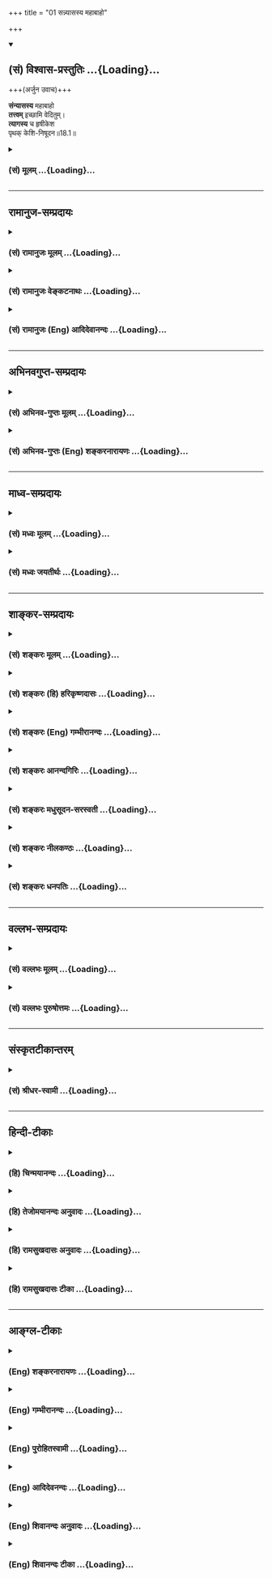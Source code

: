 +++
title = "01 सन्न्यासस्य महाबाहो"

+++
<div class="js_include" newlevelforh1="2" title="(सं) विश्वास-प्रस्तुतिः" unfilled url="/mahAbhAratam/shlokashaH/06-bhIShma-parva/03-bhagavad-gItA-parva/saMskRtam/vishvAsa-prastutiH/18_moxa-saMnyAsa-yogaH/01_sannyAsasya_mahAb.md">
<details open><summary><h2>(सं) विश्वास-प्रस्तुतिः ...{Loading}...</h2></summary>

+++(अर्जुन उवाच)+++

**संन्यासस्य** महाबाहो  
**तत्त्वम्** इच्छामि वेदितुम्।  
**त्यागस्य** च हृषीकेश  
पृथक् केशि-निषूदन॥18.1॥
</details>
</div>
<div class="js_include collapsed" newlevelforh1="3" title="(सं) मूलम्" unfilled url="/mahAbhAratam/shlokashaH/06-bhIShma-parva/03-bhagavad-gItA-parva/saMskRtam/mUlam/18_moxa-saMnyAsa-yogaH/01_sannyAsasya_mahAb.md">
<details><summary><h3>(सं) मूलम् ...{Loading}...</h3></summary>

अर्जुन उवाच  
संन्यासस्य महाबाहो तत्त्वमिच्छामि वेदितुम्।  
त्यागस्य च हृषीकेश पृथक्केशिनिषूदन।।18.1।।
</details>
</div>


_________________
## रामानुज-सम्प्रदायः
<div class="js_include collapsed" newlevelforh1="3" title="(सं) रामानुजः मूलम्" unfilled url="/mahAbhAratam/shlokashaH/06-bhIShma-parva/03-bhagavad-gItA-parva/saMskRtam/rAmAnujaH/mUlam/18_moxa-saMnyAsa-yogaH/01_sannyAsasya_mahAb.md">
<details><summary><h3>(सं) रामानुजः मूलम् ...{Loading}...</h3></summary>


अतीतेनाध्याय-द्वयेन  
+अभ्युदय-निश्-श्रेयस-साधन-भूतं वैदिकम् एव यज्ञ-तपोदानादिकं कर्म; नान्यत्,  
वैदिकस्य कर्मणः सामान्य-लक्षणं प्रणवान्वयः ।  
तत्र मोक्षाभ्युदय-साधनयोर् भेदस्  
"तत्-सच्"-छब्द-निर्देश्यत्वेन;  
मोक्ष-साधनं च कर्म-फलाभिसन्धि-रहितं यज्ञादिकम्,  
तद्-आरम्भः सत्त्वोद्रेकाद् भवति;  
सत्त्वोद्रेकश् च सात्त्विकाहार-सेवनयेत्य् उक्तम्,  
अनन्तरं मोक्ष-साधनतया निर्दिष्टयोस् त्याग-संन्यासयोर् ऐक्यम्,  
त्यागस्य स्वरूपं भगवति सर्वेश्वरे सर्वकर्मणां कर्तृत्वानुसन्धानं,  
सत्त्व-रजस्-तमसां कार्य-वर्णनेन सत्त्व-गुणस्योपादेयत्वं,  
स्ववर्णोचितानां कर्मणां परम-पुरुषाराधन-भूतानां परम-पुरुष-प्राप्ति-निर्वर्तन-प्रकारः,  
कृत्स्नस्य च गीताशास्त्रस्य सारार्थो भक्ति-योग इत्य् एते प्रतिपाद्यन्ते ।

तत्र तावत् त्यागसन्न्यासयोर् पृथक्त्वैकत्वनिर्णयाय स्वरूपनिर्णयाय चार्जुनः पृच्छति

।।18.1।। अर्जुन उवाच -- त्यागसंन्यासौ हि मोक्षसाधनतया विहितौ --,न कर्मणा
न प्रजया धनेन त्यागेनैके अमृतत्वमानशुः (महाना॰
8।14)वेदान्तविज्ञानसुनिश्चितार्थाः संन्यासयोगाद्यतयः शुद्धसत्त्वाः। ते
ब्रह्मलोकेषु परान्तकाले परामृताः परिमुच्यन्ति सर्वे।। (मु॰ उ॰ 3।2।6)
इत्यादिषु। अस्य **संन्यासस्य त्यागस्य च तत्त्वं** याथात्म्यं **पृथग्
वेदितुम् इच्छामि।** अयम् अभिप्रायः -- किम् एतौ संन्यासत्यागशब्दौ
पृथगर्थौ; उत एकार्थौ एव यदा पृथगर्थौ; तदा अनयोः पृथक्त्वेन स्वरूपं
वेदितुम् इच्छामि। एकत्वे अपि तस्य स्वरूपं वक्तव्यम् इति। अथ अनयोः एकम् एव
स्वरूपम्; तत् च ईदृशम् इति निर्णेतुं वादिविप्रतिपत्तिं दर्शयन्
श्रीभगवानुवाच --

</details>
</div>
<div class="js_include collapsed" newlevelforh1="3" title="(सं) रामानुजः वेङ्कटनाथः" unfilled url="/mahAbhAratam/shlokashaH/06-bhIShma-parva/03-bhagavad-gItA-parva/saMskRtam/rAmAnujaH/venkaTanAthaH/18_moxa-saMnyAsa-yogaH/01_sannyAsasya_mahAb.md">
<details><summary><h3>(सं) रामानुजः वेङ्कटनाथः ...{Loading}...</h3></summary>

  
  
।।18.1।। कर्तव्यविशोधनप्रधाने अन्तिमेऽध्यायत्रिकेऽस्याध्यायस्य
पश्चाद्भावित्वज्ञापनाय षोडशसप्तदशयोर्देवासुरविभागोक्त्यादिमुखेन
हेयोपादेयविभजनपरतया प्रघट्टकैक्यमभिप्रेत्याऽऽह -- अतीतेनेति। वैदिकस्य
कर्मणः सामान्यलक्षणं प्रणवान्वयः; तत्र
मोक्षाभ्युदयसाधनयोर्भेदस्तत्सच्छब्दनिर्देशत्वेनेति विभजमानस्वायमभिप्रायः
-- विशेषणादिसामर्थ्यलब्धोऽयं विभागः। ब्रह्मणः पारोक्ष्यात्तत् इति
निर्देशः। तज्ज्ञाने तु सन्मात्रविवक्षया सच्छब्दः। क्रमादेते
सात्त्विकराजसतामसा इति विभागस्तु कस्यचिदुत्प्रेक्षाकल्पितः -- इति।
एवमुक्तेष्वप्यर्थेषु मोक्षसाधनभूतांशस्वरूपशोधनमुत्तराध्यायेन क्रियत इति
सङ्गत्यभिप्रायेणाऽऽह -- अनन्तरमिति। ईश्वरे कर्तृताबुद्धिः
सत्त्वोपादेयताऽन्तिमे। स्वकर्मपरिणामश्च शास्त्रसारार्थ उच्यते
\[गी.सं.22\] इति सङ्ग्रहश्लोके त्यागसन्न्यासैक्यतत्स्वरूपानुक्तिरीश्वरे
कर्तृताबुद्धेः शेषतया तदुपन्यासादिति मन्तव्यम्। सत्त्वोपादेयत्वमत्र
तात्पर्यवृत्त्याऽभिधीयत इत्यभिप्रायेणाऽऽहसत्त्वरजस्तमसां
कार्यवर्णनेनेति। स्वधर्मज्ञानवैराग्यसाध्यभक्त्येकगोचरः \[गी.सं.1\] इति
सङ्ग्रहारम्भोक्तप्रधानकर्तव्यपरोऽत्रशास्त्रसारार्थशब्दः
इत्यभिप्रायेणाऽऽहसारार्थो भक्तियोग इति। स्वर्गादिसाधनानां यज्ञदानादीनां
स्वरूपाविशेषेऽपि यद्योगान्मोक्षसाधनत्वं; तदिदानीं सविशेषं शोधयितुमर्जुनः
पृच्छतीत्यभिप्रायेण प्रकृते प्रश्नं सङ्गमयति -- तत्र तावदिति।
सत्त्वविवृद्धितदुपायादिकथनं त्यागादिविशिष्टमोक्षसाधनकर्मार्थतया।
सन्न्यासशब्दस्याश्रमविशेषादिरूढेस्त्यागमात्रेऽपि शक्तः
पृथक्त्वैकत्वशङ्का। वादिविप्रतिपत्त्यादिभिः स्वरूपविशेषानिश्चयः।
त्यागसन्न्यासयोर्विशेषतस्तत्त्वबुभुत्साहेतुमाह -- त्यागसन्न्यासौ हीति।
कर्मस्वरूपे स्वर्गापवर्गादिसाधारणे त्यागादिसंज्ञकविशेषणयोगादेव
ह्यपवर्गसाधनत्वम्। अतः प्राप्ताप्राप्तविवेकेन विशेषणे
तत्साधनत्वव्यपदेशः। संशयविपर्ययोपमर्दी विशेष इह तत्त्वशब्देन विवक्षित
इत्याह -- याथात्म्यमिति। पृथक्त्वं वेदितुमिच्छामीत्युक्ते
निश्चितपृथक्त्वस्य तत्तत्स्वरूपजिज्ञासा प्रतीयते न च तद्युक्तं; पूर्वत्र
पृथक्त्वनिश्चयहेत्वभावादुत्तरत्र चैकत्वस्यैव वक्ष्यमाणत्वात्। अतोऽयं
प्रश्नोऽनुपपन्नः प्रतिवचनासङ्गतिश्चेत्यत्राऽऽह -- अयमभिप्राय इति। तत्त्वं
वेदितुमिच्छामि इत्येतदेव विवक्षितम् पृथक्त्वनिर्देशस्तु
संशयकोट्यन्यतरोपक्षेपमात्रपरः। पृथक्त्वमस्ति चेत्तद्वेदितुमिच्छामि इति वा
वाक्यावृत्तिरित्यभिप्रायेणाऽऽह -- किमिति।  
  

</details>
</div>
<div class="js_include collapsed" newlevelforh1="3" title="(सं) रामानुजः (Eng) आदिदेवानन्दः" unfilled url="/mahAbhAratam/shlokashaH/06-bhIShma-parva/03-bhagavad-gItA-parva/saMskRtam/rAmAnujaH/english/AdidevAnandaH/18_moxa-saMnyAsa-yogaH/01_sannyAsasya_mahAb.md">
<details><summary><h3>(सं) रामानुजः (Eng) आदिदेवानन्दः ...{Loading}...</h3></summary>

18.1 Arjuna said Both Sannyasa and Tyaga as a means for release are enjoined in such Srutis: 'Not by rituals, nor by progeny, nor by
rituals, nor by progeny, nor by wealth but by Tyaga alone do some attain
immortality ৷৷.' (Ma. Na., 5.14). Ascertaining the truth about the
Supreme Reality from a knowledge of Vedanta, and becoming purified in
mind by the means of Sannyasa Yoga, these Yatis (ascetics), at the
dissolution of their bodies, attain the Lord who is higher than the
freed selves and become liberated from bondage' (Man. U., 3.2.6). I want
to know separately the truth, viz., whether Tyaga and Sannyasa are
synonymous or not. The import is this. Do these two terms Sannyasa and
Tyaga have different meanings or do they signify the same thing; If they
signify different things, I want to know their different natures. If
they are synonymous, their identical nature should be elucidated. Then,
in order to prove that the nature of both is identical and that it is
such and such, the Lord explains, showing the disagreements among some
disputants:

</details>
</div>


_________________
## अभिनवगुप्त-सम्प्रदायः
<div class="js_include collapsed" newlevelforh1="3" title="(सं) अभिनव-गुप्तः मूलम्" unfilled url="/mahAbhAratam/shlokashaH/06-bhIShma-parva/03-bhagavad-gItA-parva/saMskRtam/abhinava-guptaH/mUlam/18_moxa-saMnyAsa-yogaH/01_sannyAsasya_mahAb.md">
<details><summary><h3>(सं) अभिनव-गुप्तः मूलम् ...{Loading}...</h3></summary>

  
  
।।18.1।। संन्यासस्येति। पूर्वमुक्तं स त्यागी स च बुद्धिमान् +++(II; 50 )+++
इति। तथा स संन्यासी च योगी च न निरग्निः +++(VI; I )+++ इत्यादि।
अतस्त्यागिसंन्यासासिनोर्द्वयोः श्रवणात् विशेषजिज्ञासोरयं प्रश्नः।

</details>
</div>
<div class="js_include collapsed" newlevelforh1="3" title="(सं) अभिनव-गुप्तः (Eng) शङ्करनारायणः" unfilled url="/mahAbhAratam/shlokashaH/06-bhIShma-parva/03-bhagavad-gItA-parva/saMskRtam/abhinava-guptaH/english/shankaranArAyaNaH/18_moxa-saMnyAsa-yogaH/01_sannyAsasya_mahAb.md">
<details><summary><h3>(सं) अभिनव-गुप्तः (Eng) शङ्करनारायणः ...{Loading}...</h3></summary>

18.1 Samnyasaya etc. It has been delcared earlier that 'He \[alone\] is
a man of relinishment and is also a man of wisdom' (II, 50); and 'He
\[alone\] is a man of renunciation and a man of Yoga; but not he who
remains without his fires (VI, 1)', and so on. Thus, becuase a man of
relinishment and a man of renunciation are both found mentioned, now
arises this estion from a person (Arjuna) who is desirous of
understanding their difference. Now \[by giving\] the answer -

</details>
</div>


_________________
## माध्व-सम्प्रदायः
<div class="js_include collapsed" newlevelforh1="3" title="(सं) मध्वः मूलम्" unfilled url="/mahAbhAratam/shlokashaH/06-bhIShma-parva/03-bhagavad-gItA-parva/saMskRtam/madhvaH/mUlam/18_moxa-saMnyAsa-yogaH/01_sannyAsasya_mahAb.md">
<details><summary><h3>(सं) मध्वः मूलम् ...{Loading}...</h3></summary>

।।18.1।। अनन्तगुणपूर्णाय नमः। पूर्वोक्तं साधनं सर्वं
सङ्क्षिप्योपसंहरत्यनेनाध्यायेन।

</details>
</div>
<div class="js_include collapsed" newlevelforh1="3" title="(सं) मध्वः जयतीर्थः" unfilled url="/mahAbhAratam/shlokashaH/06-bhIShma-parva/03-bhagavad-gItA-parva/saMskRtam/madhvaH/jayatIrthaH/18_moxa-saMnyAsa-yogaH/01_sannyAsasya_mahAb.md">
<details><summary><h3>(सं) मध्वः जयतीर्थः ...{Loading}...</h3></summary>

।।18.1।। अध्यायप्रतिपाद्यमाह -- **पूर्वोक्तमि**ति। साधनं ज्ञानसाधनम्।
उक्तस्योक्तिर्व्यर्थेत्याशङ्कानिरासाय सङ्क्षिप्योपसंहरतीत्युक्तम्।
अनुक्तं त्रैगुण्यं च वक्तीत्यपि ग्राह्यम्।

</details>
</div>


_________________
## शाङ्कर-सम्प्रदायः
<div class="js_include collapsed" newlevelforh1="3" title="(सं) शङ्करः मूलम्" unfilled url="/mahAbhAratam/shlokashaH/06-bhIShma-parva/03-bhagavad-gItA-parva/saMskRtam/shankaraH/mUlam/18_moxa-saMnyAsa-yogaH/01_sannyAsasya_mahAb.md">
<details><summary><h3>(सं) शङ्करः मूलम् ...{Loading}...</h3></summary>

सर्वस्यैव गीताशास्त्रस्य अर्थः अस्मिन् अध्याये उपसंहृत्य सर्वश्च वेदार्थो वक्तव्यः इत्येवमर्थः अयम् अध्यायः आरभ्यते । सर्वेषु हि अतीतेषु अध्यायेषु उक्तः अर्थः अस्मिन् अध्याये अवगम्यते । अर्जुनस्तु संन्यासत्यागशब्दार्थयोरेव विशेषबुभुत्सुः उवाच —

।।18.1।। --,**संन्यासस्य** संन्यासशब्दार्थस्य इत्येतत्; हे **महाबाहो;
तत्त्वं** तस्य भावः तत्त्वम्; याथात्म्यमित्येतत्; **इच्छामि वेदितुं**
ज्ञातुम्; **त्यागस्य च** त्यागशब्दार्थस्येत्येतत्; **हृषीकेश; पृथक्**
इतरेतरविभागतः **केशिनिषूदन** केशिनामा हयच्छद्मा कश्चित् असुरः तं
निषूदितवान् भगवान् वासुदेवः; तेन तन्नाम्ना संबोध्यते
अर्जुनेन।। संन्यासत्यागशब्दौ तत्र तत्र निर्दिष्टौ; न निर्लुठितार्थौ
पूर्वेषु अध्यायेषु। अतः अर्जुनाय पृष्टवते तन्निर्णयाय भगवान् उवाच
--,**श्रीभगवानुवाच --,**

</details>
</div>
<div class="js_include collapsed" newlevelforh1="3" title="(सं) शङ्करः (हि) हरिकृष्णदासः" unfilled url="/mahAbhAratam/shlokashaH/06-bhIShma-parva/03-bhagavad-gItA-parva/saMskRtam/shankaraH/hindI/harikRShNadAsaH/18_moxa-saMnyAsa-yogaH/01_sannyAsasya_mahAb.md">
<details><summary><h3>(सं) शङ्करः (हि) हरिकृष्णदासः ...{Loading}...</h3></summary>

।।18.1।। इस अध्यायमें पहलेके सभी अध्यायोंमें कहा हुआ अभिप्राय मिलता है।
तथापि अर्जुन केवल संन्यास और त्याग -- इन दो शब्दोंके अर्थोंका भेद
जाननेकी इच्छासे ही प्रश्न करता है --,अर्जुन बोला -- हे महाबाहो हे
हृषीकेश हे केशिनिषूदन मैं संन्यासका अर्थात् संन्यासशब्दके अर्थका और
त्यागका अर्थात् त्यागशब्दके अर्थका तत्त्व -- यथार्थ स्वरूप अलगअलग
विभागपूर्वक जानना चाहता हूँ। भगवान् वासुदेवने छलसे घोड़ेका रूप धारण
करनेवाले केशि नामक असुरको मारा था; इसलिये वे उस,( केशिनिषूदन ) नामसे
अर्जुनद्वारा सम्बोधित किये गये हैं।  
  
,

</details>
</div>
<div class="js_include collapsed" newlevelforh1="3" title="(सं) शङ्करः (Eng) गम्भीरानन्दः" unfilled url="/mahAbhAratam/shlokashaH/06-bhIShma-parva/03-bhagavad-gItA-parva/saMskRtam/shankaraH/english/gambhIrAnandaH/18_moxa-saMnyAsa-yogaH/01_sannyAsasya_mahAb.md">
<details><summary><h3>(सं) शङ्करः (Eng) गम्भीरानन्दः ...{Loading}...</h3></summary>

18.1 O mighty-armed Hrsikesa, kesi-nisudana, O slayer of (the demon)
Kesi; icchami, I want; veditum, to know; prthak, severally, through
their mutual distinctions; tattvam, the truth, the intrinsic nature,
i.e. the real meaning; sannyasasya, of sannyasa, i.e. the meaning of the
word sannyasa, ca, as also; tyagasya, of tyaga, i.e. the meaning of the
word tyaga. Kesi was a demon who had assumed the form of a horse, and
Lord Vasudeva had killed him. Hence He is addressed by that name
(Kesi-nisudana) by Arjuna. The word sannyasa and tyaga, used in various
places in the preceding chapters, are not explicit in their
implications. Therefore, in order to determine them for Arjuna who had
put the estion,-

</details>
</div>
<div class="js_include collapsed" newlevelforh1="3" title="(सं) शङ्करः आनन्दगिरिः" unfilled url="/mahAbhAratam/shlokashaH/06-bhIShma-parva/03-bhagavad-gItA-parva/saMskRtam/shankaraH/AnandagiriH/18_moxa-saMnyAsa-yogaH/01_sannyAsasya_mahAb.md">
<details><summary><h3>(सं) शङ्करः आनन्दगिरिः ...{Loading}...</h3></summary>

।।18.1।। पूर्वैरध्यायैर्विस्तरेण यतस्ततो विक्षिप्ततयोक्तमर्थं
सुखप्रतिपत्त्यर्थं संक्षेपेणोपसंहृत्याभिधातुमध्यायान्तरमवतारयति --
**सर्वस्यैवेति।** उपसंहृत्य वक्तव्य इति संबन्धः। किं चोपनिषत्सु इतस्ततो
विस्तृतस्यार्थस्य बुद्धिसौकर्यार्थमस्मिन्नध्याये संक्षिप्ताभिधानं
कर्तव्यमुपनिषदां गीतानां चैकार्थत्वादित्याह -- **सर्वश्चेति।** कथं
सर्वोऽपि शास्त्रार्थोऽस्मिन्नध्याये संक्षिप्योपसंह्रियते तत्राह --
**सर्वेषु हीति।** ननु वेदार्थश्चेदशेषतोऽत्रोपसंजिहीर्षितस्तर्हि किमिति
त्यागेनैके संन्यासयोगादिति च वेदार्थैकदेशविषयं प्रश्नप्रतिवचनं तत्राह --
**अर्जुनस्त्विति।** पृथगनयोस्तत्त्वं वेदितुमिच्छामीति
विशेषणादपृथगर्थस्तयोरस्तीति गम्यते। बुभुत्सितस्य प्रष्टव्यत्वादेकदेशे
तदभावादुक्तप्रश्नोपपत्तिरिति भावः।

</details>
</div>
<div class="js_include collapsed" newlevelforh1="3" title="(सं) शङ्करः मधुसूदन-सरस्वती" unfilled url="/mahAbhAratam/shlokashaH/06-bhIShma-parva/03-bhagavad-gItA-parva/saMskRtam/shankaraH/madhusUdana-sarasvatI/18_moxa-saMnyAsa-yogaH/01_sannyAsasya_mahAb.md">
<details><summary><h3>(सं) शङ्करः मधुसूदन-सरस्वती ...{Loading}...</h3></summary>

।।18.1।। पूर्वाध्याये श्रद्धात्रैविध्येनाहारयज्ञतपोदानत्रैविध्येन च
कर्मिणां त्रैविध्यमुक्तं सात्त्विकानामादानाय राजसतामसानां च हानाय।
इदानीं तु संन्यासत्रैविध्यकथनेन संन्यासिनामपि त्रैविध्यं वक्तव्यम्। तत्र
तत्त्वबोधनानन्तरं यः फलभूतः सर्वकर्मसंन्यासः स चतुर्दशेऽध्याये
गुणातीतत्वेन व्याख्यातत्वान्न सात्त्विकराजसतामसभेदमर्हति। योऽपि
तत्त्वबोधात्प्राक् तदर्थं सर्वकर्मसंन्यासस्तत्त्वबुभुत्सया
वेदान्तवाक्यविचाराय भवति सोऽपित्रैगुण्यविषया वेदा निस्त्रैगुण्यो
भवार्जुन इत्यादिना निर्गुणत्वेन व्याख्यातः;
यस्त्वनुत्पन्नतत्त्वबोधानामनुत्पन्नतत्त्वबुभुत्सूनां च कर्मसंन्यासःस
संन्यासी च योगी च इत्यादिना गौणो व्याख्यातस्तस्य
त्रैविध्यसंभवात्तद्विशेषं बुभुत्सुरर्जुन उवाच -- संन्यासस्येति।
अविदुषामनुपजातविविदिषाणां च कर्माधिकृतानामेव किंचित्कर्मग्रहेण
किंचित्कर्मपरित्यागो यः स त्यागांशगुणयोगात्संन्यासशब्देनोच्यते
एतादृशस्यान्तःकरणशुद्ध्यर्थमविद्वत्कर्माधिकारिकर्तृकस्य संन्यासस्य
केनचिद्रूपेण कर्मत्यागस्य तत्त्वं स्वरूपं पृथक् सात्त्विकराजसतामसभेदेन
वेदितुमिच्छामि त्यागस्य च तत्त्वं वेदितुमिच्छामि। किं संन्यासत्यागशब्दौ
घटपटशब्दाविव भिन्नजातीयार्थौ किंवा
ब्राह्मणपरिव्राजकशब्दाविवैकजातीयार्थौ। यद्याद्यस्तर्हि त्यागस्य तत्त्वं
संन्यासात्पृथक् वेदितुमिच्छामि; यदि द्वितीयस्तर्ह्यवान्तरोपाधिभेदमात्रं
वक्तव्यमेकव्याख्यानेनैवोभयं व्याख्यातं भविष्यति। महाबाहो केशिनिषूदनेति
संबोधनाभ्यां बाह्योपद्रवनिवारणस्वरूपयोग्यताफलोपधाने प्रदर्शिते।
हृषीकेशेत्यन्तरुपद्रवनिवारणसामर्थ्यमिति भेदः। अत्यनुरागात्संबोधनत्रयम्।
अत्रार्जुनस्य प्रश्नौ कर्माधिकारिकर्तृत्वेन पूर्वोक्तयज्ञादिसाधर्म्येण
संन्यासशब्दप्रतिपाद्यत्वेन च गुणातीतसंन्यासद्वयसाधर्म्येण
त्रैगुण्यसंभवासंभवाभ्यां संशयः प्रथमस्य प्रश्नस्य बीजं। द्वितीयस्य तु
संन्यासत्यागशब्दयोः पर्यायत्वात्कर्मफलत्यागरूपेण च वैलक्षण्योक्तेः
संशयः।

</details>
</div>
<div class="js_include collapsed" newlevelforh1="3" title="(सं) शङ्करः नीलकण्ठः" unfilled url="/mahAbhAratam/shlokashaH/06-bhIShma-parva/03-bhagavad-gItA-parva/saMskRtam/shankaraH/nIlakaNThaH/18_moxa-saMnyAsa-yogaH/01_sannyAsasya_mahAb.md">
<details><summary><h3>(सं) शङ्करः नीलकण्ठः ...{Loading}...</h3></summary>

।।18.1।। अस्यामष्टादशाध्याय्यां प्रथमे उपोद्धातितानां द्वितीये
सूत्रितानां शेषैर्व्युत्पादितानामर्थानां
कात्स्न्र्येनोपसंहारार्थोऽयमन्तिमोऽध्याय आरभ्यते। तत्र
पूर्वाध्यायान्तेऽश्रद्धया कृतं सर्वं व्यर्थमित्युक्तम्। तत्र
फलावश्यंभावनिश्चयः श्रद्धा सा च फलवतां कर्मणामेवाङ्गं न तु
कर्मविरहरूपस्य संन्यासस्य भावरूपफलवर्जितस्य। अभावाद्भावोत्पत्तेरयोगात्।
तस्माच्छ्रद्धासापेक्षकर्मापेक्षया श्रद्धानपेक्षः संन्यासः श्रेयान्।
नचास्यैवंरूपस्य श्रद्धात्रैविध्यप्रयुक्तं सात्त्विकादिभेदेन त्रैविध्यं
संभवति। येन फले तारतम्यं स्यात्। तत्फलस्य दृष्टविक्षेपनिवृत्तिरूपस्य
सर्वत्र तुल्यत्वात्। स च संन्यासो यदि कर्मत्याग एव तर्हि सिद्धं नः
समीहितम्। यदि तु तौ भिन्नौ तर्हि तयोर्वैलक्षण्यं विचार्यमित्याशयेनार्जुन
उवाच -- **संन्यासस्येति।** हे महाबाहो हे हृषीकेश हे केशिनिषूदनेति
बहुकृत्वः संबोधयन् जिज्ञासितेऽर्थेत्यादरं दर्शयति। संन्यासस्य तत्त्वं
याथात्म्यं त्यागात्पृथग्भूतं वेदितुमिच्छामि। त्यागस्य याथात्म्यं
संन्यासात्पृथग्भूतं वेदितुमिच्छामीति चकारेणानुवर्त्यते।

</details>
</div>
<div class="js_include collapsed" newlevelforh1="3" title="(सं) शङ्करः धनपतिः" unfilled url="/mahAbhAratam/shlokashaH/06-bhIShma-parva/03-bhagavad-gItA-parva/saMskRtam/shankaraH/dhanapatiH/18_moxa-saMnyAsa-yogaH/01_sannyAsasya_mahAb.md">
<details><summary><h3>(सं) शङ्करः धनपतिः ...{Loading}...</h3></summary>

।18.1।। नमः समाय सोमाय मखार्च्याय मखारये। कृष्णायाकृष्णरुपाय विष्णवे
शंभवे नमः।।1।। पूर्वाध्यायैर्विस्तरेणेतस्ततो
विक्षिप्ततयोक्तमर्थमुपनिषत्सु चेतस्ततो विस्तृतमर्थं सुखप्रतिपत्तये
उपसंहृत्य वक्तुमयमध्याय आरभ्यते। अतोताध्यायेपूक्तस्य
सर्ववेदार्थस्यास्मिन्नध्यायेऽवगम्यमानत्वात्। अर्जुनस्तु
संन्यासत्यागशब्दार्थयोरेव विशेणं बुभुत्सुरुवाच। संन्यासस्य
संन्यासभ्दार्थस्य त्यागस्य च त्यागशब्दार्थस्य च
पृथगन्योन्यविभागतस्तत्त्वं याथात्म्यं वेदितुं ज्ञातुमिच्छामि। हे महाबारो
इति संबोधयन् तब बाहुतो जातैः क्षत्रियैः महाबाहुभिरितरैर्बाह्वादिसाध्ये
कर्मण्यधिकृतैरज्ञैश्च कृतस्य संन्यासस्य त्यागस्य च तत्त्वं
पृथग्वेदितुमिच्छामीति ध्वनयति। सर्वेन्द्रियनियन्तुरन्तर्यामिणः
सर्वज्ञस्य मदभिप्रायनुसारेणैतत्कथनं सुकरमितिद्योतयन्नाह -- हृषीकेशेति।
स्वजनसुखार्थं केश्यादिदुष्टनिषूदनस्य तव स्वभक्तस्य ममाप्यज्ञाननिषूदनं
युक्तमेवेति सूचयन्संबोधयति केशिनिषूदनेति।

</details>
</div>


_________________
## वल्लभ-सम्प्रदायः
<div class="js_include collapsed" newlevelforh1="3" title="(सं) वल्लभः मूलम्" unfilled url="/mahAbhAratam/shlokashaH/06-bhIShma-parva/03-bhagavad-gItA-parva/saMskRtam/vallabhaH/mUlam/18_moxa-saMnyAsa-yogaH/01_sannyAsasya_mahAb.md">
<details><summary><h3>(सं) वल्लभः मूलम् ...{Loading}...</h3></summary>

।।18.1।। अष्टादशे स्वगीतार्थस्त्यागन्यासविनिर्णयात्। सर्वधर्मान्परित्यज्य
शरणे मोक्ष उच्यते।।1।। इह खलुसर्वकर्माणि मनसा सन्न्यस्यास्ते सुखं वशी
\[5।13\]सन्न्यासयोगयुक्तात्मा \[9।28\] इत्यादिषु
सन्न्यासशब्दोऽभिहितःत्यक्त्वा कर्मफलासङ्गं \[4।20\] इत्यादिषु
त्यागशब्दश्च तत्र सन्न्यासत्यागशब्दयोरेकविषय एवार्थो विशेषो वा
कश्चनेत्यवशेषिततत्त्वबुभुत्सयाऽर्जुन उवाच -- सन्न्यासस्येति। सन्न्यासस्य
त्यागस्य च तत्त्वं पृथक् विवेकतो ज्ञातुमिच्छामि;
संशयासुरनिरासार्थंमहाबाहो केशिनिषूदन इति सम्बोधयति।

</details>
</div>
<div class="js_include collapsed" newlevelforh1="3" title="(सं) वल्लभः पुरुषोत्तमः" unfilled url="/mahAbhAratam/shlokashaH/06-bhIShma-parva/03-bhagavad-gItA-parva/saMskRtam/vallabhaH/puruShottamaH/18_moxa-saMnyAsa-yogaH/01_sannyAsasya_mahAb.md">
<details><summary><h3>(सं) वल्लभः पुरुषोत्तमः ...{Loading}...</h3></summary>

  
  
।।18.1।। अष्टादशानां विद्यानां फलमेतद्यतो मतम्। सर्वत्यागेन कर्त्तव्यो
ह्याश्रयः सर्वभावतः।।1।। अतः पार्थाय सुप्रीतः प्राहाष्टादशसंज्ञके।
अध्याये स्वाश्रयं श्रीमत्कृष्णो देवकिनन्दनः।।2।।  
  
अत्र सप्तदशाध्यायैर्भगवद्वाक्यतरणिकिरणविपाटितहृदयमोहान्धकारोऽर्जुनः
सन्न्यासकर्मफलत्यागयोरेव भगवत्प्राप्तिहेतुत्वनिश्चयप्रकाशितहृत्सरोरुहः
स्वबुद्धिनिश्चयेन सन्न्यासोत्तमज्ञानोऽपि भगवदुक्तस्वमुख्यज्ञानेन
तत्सिसाधयिषुस्तयोस्तत्त्वं पृच्छति -- सन्न्यासस्येति। हे हृषीकेश
एतत्तत्त्वज्ञानार्थं मदिन्द्रियप्रेरक सर्वकर्माणि मनसा सन्न्यस्याऽऽस्ते
सुखं वशी। सन्न्यासयोगयुक्तात्मा विमुक्तो मामुपैष्यसि \[5।13\] इत्यादिना
सन्न्यासस्य स्वप्राप्तिरुक्ता; तत्र तस्य तत्त्वं यादृशेन
त्वत्प्राप्तिर्भवति तादृक् तत्त्वं; हे महाबाहो अहं वेदितुं
ज्ञातुमिच्छामि; तज्ज्ञापयेत्यर्थः। महत् क्रियाशक्तिमत्; स्वोद्धारणसमर्थ
त्वत्सम्बन्धेनैतत्तत्त्वोपदेशेन मामुद्धरेत्युक्तं भवति। च पुनः हे
केशिनिषूदन दैत्यनिवारक दैत्यावेशेन कायक्लेशादिककृतत्यागात् पृथक्
त्यागस्य त्वत्सेवार्थकृतत्यागस्य तत्त्वं मुख्यरूपं वेदितुं
ज्ञातुमिच्छामि।  
  

</details>
</div>


_________________
## संस्कृतटीकान्तरम्
<div class="js_include collapsed" newlevelforh1="3" title="(सं) श्रीधर-स्वामी" unfilled url="/mahAbhAratam/shlokashaH/06-bhIShma-parva/03-bhagavad-gItA-parva/saMskRtam/shrIdhara-svAmI/18_moxa-saMnyAsa-yogaH/01_sannyAsasya_mahAb.md">
<details><summary><h3>(सं) श्रीधर-स्वामी ...{Loading}...</h3></summary>

।।18.1।। न्यासत्यागविभागेन सर्वगीतार्थसंग्रहम्। स्पष्टमष्टादशे प्राह
परमार्थविनिर्णये।।1।।  
  
अत्र चसर्वकर्माणि मनसा संन्यस्यास्ते सुखं वशी। संन्यासयोगयुक्तात्मा
इत्यादिषु कर्मसंन्यास उपदिष्टः। तथात्यक्त्वा कर्मफलासङ्गं नित्यतृप्तो
निराश्रयः। सर्वकर्मफलत्यागं ततः कुरु यतात्मवान् इत्यादिषु च
फलमात्रत्यागेन कर्मानुष्ठानमुपदिष्टम्। न च परस्परं विरुद्धं सर्वज्ञः
परमकारुणिको भगवानुपदिशेत्। अतः कर्मसंन्यासस्य तदनुष्ठानस्य
चाविरोधप्रकारं बुभुत्सुरर्जुन उवाच **-- संन्यासस्येति।** भो हृषीकेश
सर्वेन्द्रियनियामक; हे केशिनिषूदन केशिनाम्नो हि महतो हयाकृतेर्दैत्यस्य
युद्धे मुखं व्यादाय भक्षयितुमागच्छतोऽत्यन्तं व्यात्ते मुखे वामबाहुं
प्रवेश्य तत्क्षणमेव विवृद्धेन तेनैव बाहुना कर्कटिकाफलवत्तं विदार्य
निषूदितवान्। अतएव हे महाबाहो इतिसंबोधनम्। संन्यासस्य त्यागस्य च तत्त्वं
पृथग्विवेकेन वेदितुमिच्छामि।

</details>
</div>


_________________
## हिन्दी-टीकाः
<div class="js_include collapsed" newlevelforh1="3" title="(हि) चिन्मयानन्दः" unfilled url="/mahAbhAratam/shlokashaH/06-bhIShma-parva/03-bhagavad-gItA-parva/hindI/chinmayAnandaH/18_moxa-saMnyAsa-yogaH/01_sannyAsasya_mahAb.md">
<details><summary><h3>(हि) चिन्मयानन्दः ...{Loading}...</h3></summary>

।।18.1।। यद्यपि अर्जुन की जिज्ञासा शैक्षणिक रुचि की है; तथापि भगवान्
श्रीकृष्ण पूर्ण गम्भीरता के साथ उसका उत्तर देते हैं। जब शिष्य अपना
सन्देह या जिज्ञासा प्रकट करता है; तब निश्चय ही वह स्वयं अपनी कठिनाई नहीं
जान पाता है। अत गुरु का यह कर्तव्य हो जाता है कि शिष्य की कठिनाई को
समझकर उसका समाधान करे। यहाँ भगवान् श्रीकृष्ण का यही प्रयत्न है। यह
सम्पूर्ण अध्याय त्याग और संन्यास के अर्थ के चारों ओर घूमता रहता है।
त्याग के बिना संन्यास अनाकलनीय है; असम्भव है; और यदि कोई ऐसा प्रयत्न
करता है; तो उसका संन्यास केवल पाखण्ड ही कहा जायेगा। यह अध्याय हमारी उन
वासनाओं; प्रवृत्तियों; उद्देश्यों आदि का वर्णन करता है; जो सर्वथा
त्याज्य है। इनके ज्ञान से अवांछनीय गुणों का वास्तविक त्याग संभव हो सकता
है। इस तथ्य को ध्यान में रखकर इस अध्याय का अध्ययन करना चाहिए; अन्यथा;
निश्चय ही; यह हमें प्रभावित नहीं कर पायेगा। केशनिषूदन केशि नामक एक असुर
अश्व का रूप धारण करके बालकृष्ण की हत्या करने आया था; परन्तु भगवान् ने
उसे ही दो भागों में विदीर्ण कर दिया था। अत वे केशिनिषूदन के नाम से
प्रसिद्ध हुए। इन शब्दों के तत्त्वनिर्णय हेतु

</details>
</div>
<div class="js_include collapsed" newlevelforh1="3" title="(हि) तेजोमयानन्दः अनुवादः" unfilled url="/mahAbhAratam/shlokashaH/06-bhIShma-parva/03-bhagavad-gItA-parva/hindI/tejomayAnandaH/anuvAdaH/18_moxa-saMnyAsa-yogaH/01_sannyAsasya_mahAb.md">
<details><summary><h3>(हि) तेजोमयानन्दः अनुवादः ...{Loading}...</h3></summary>

।।18.1।। अर्जुन ने कहा -- हे महाबाहो ! हे हृषीकेश ! हे केशनिषूदन ! मैं
संन्यास और त्याग के तत्त्व को पृथक्-पृथक् जानना चाहता हूँ।।

</details>
</div>
<div class="js_include collapsed" newlevelforh1="3" title="(हि) रामसुखदासः अनुवादः" unfilled url="/mahAbhAratam/shlokashaH/06-bhIShma-parva/03-bhagavad-gItA-parva/hindI/rAmasukhadAsaH/anuvAdaH/18_moxa-saMnyAsa-yogaH/01_sannyAsasya_mahAb.md">
<details><summary><h3>(हि) रामसुखदासः अनुवादः ...{Loading}...</h3></summary>

।।18.1।।****अर्जुन बोले -- हे महाबाहो ! हे हृषीकेश ! हे केशिनिषूदन !
मैं संन्यास और त्यागका तत्त्व अलग-अलग जानना चाहता हूँ।

</details>
</div>
<div class="js_include collapsed" newlevelforh1="3" title="(हि) रामसुखदासः टीका" unfilled url="/mahAbhAratam/shlokashaH/06-bhIShma-parva/03-bhagavad-gItA-parva/hindI/rAmasukhadAsaH/TIkA/18_moxa-saMnyAsa-yogaH/01_sannyAsasya_mahAb.md">
<details><summary><h3>(हि) रामसुखदासः टीका ...{Loading}...</h3></summary>

।।18.1।।***व्याख्या --***  **संन्यासस्य महाबाहो ৷৷. पृथक्केशिनिषूदन
--** यहाँ **महाबाहो** सम्बोधन सामर्थ्यका सूचक है। अर्जुनद्वारा इस
सम्बोधनका प्रयोग करनेका भाव यह है कि आप सम्पूर्ण विषयोंको कहनेमें समर्थ
हैं अतः मेरी जिज्ञासाका समाधान आप इस प्रकार करें; जिससे मैं विषयको
सरलतासे समझ सकूँ।  
  
**हृषीकेश** सम्बोधन अन्तर्यामीका वाचक है। इसके प्रयोगमें अर्जुनका भाव
यह है कि मैं संन्यास और त्यागका तत्त्व जानना चाहता हूँ अतः इस विषयमें
जोजो आवश्यक बातें हों; उनको आप (मेरे पूछे बिना भी) कह दें।**केशिनिषूदन**
सम्बोधन विघ्नोंको दूर करनेवालेका सूचक है। इसके प्रयोगमें अर्जुनका भाव यह
है कि जिस प्रकार आप अपने भक्तोंके सम्पूर्ण विघ्नोंको दूर कर देते हैं;
उसी प्रकार मेरे भी सम्पूर्ण विघ्नोंको अर्थात् शङ्काओँ और संशयोंको दूर कर
दें। जिज्ञासा प्रायः दो प्रकारसे प्रकट की जाती है --,(1) अपने आचरणमें
लानेके लिये और (2) सिद्धान्तको समझनेके लिये। जो केवल पढ़ाई करनेके लिये
(सीखनेके लिये) सिद्धान्तको समझते हैं; वे केवल पुस्तकोंके विद्वान् बन
सकते हैं और नयी पुस्तक भी बना सकते हैं; पर अपना कल्याण नहीं कर सकते
**(टिप्पणी प₀ 869)**। अपना कल्याण तो वे ही कर सकते हैं; जो सिद्धान्तको
समझकर उसके अनुसार अपना जीवन बनानेके लिये तत्पर हो जाते हैं। यहाँ अर्जुनकी
जिज्ञासा भी केवल सिद्धान्तको जाननेके लिये ही नहीं है; प्रत्युत
सिद्धान्तको जानकर उसके अनुसार अपना जीवन बनानेके लिये है।  
  
**एषा तेऽभिहिता साङ्ख्ये** (गीता 2। 39) में आये साङ्ख्य पदको ही यहाँ
संन्यास पदसे कहा गया है। भगवान्ने भी साङ्ख्य और संन्यासको पर्यायवाची माना
है जैसे -- पाँचवें अध्यायके दूसरे श्लोकमें **संन्यासः**; चौथे श्लोकमें
**साङ्ख्ययोगौ**; पाँचवें श्लोकमें **यत्साङ्ख्यैः** और छठे श्लोकमें
**संन्यासस्तु** पदोंका एक ही अर्थमें प्रयोग हुआ है। इसलिये यहाँ अर्जुनने
साङ्ख्यको ही संन्यास कहा है।  
  
इसी प्रकार **बुद्धिर्योगे त्विमां श्रृणु** (गीता 2। 39) में आये योग पदको
ही यहाँ त्याग पदसे कहा गया है। भगवान्ने भी योग (कर्मयोग) और त्यागको
पर्यायवाची माना है जैसे -- दूसरे अध्यायके अड़तालीसवें श्लोकमें **सङ्गं
त्यक्त्वा** तथा इक्यावनवें श्लोकमें **फलं त्यक्त्वा;** तीसरे अध्यायके
तीसरे श्लोकमें **कर्मयोगेन योगिनाम्;** चौथे अध्यायके बीसवें श्लोकमें
**त्यक्त्वा कर्मफलासङ्गम्;** पाँचवें श्लोकमें **तद्योगैरपि गम्यते**;
ग्यारहवें श्लोकमें **सङ्गं त्यक्त्वा** तथा बारहवें श्लोकमें **त्यागात्**
पदोंका एक ही अर्थमें प्रयोग हुआ है। इसलिये यहाँ अर्जुनने कर्मयोगको ही
त्याग कहा है। अच्छी तरहसे रखनेका नाम संन्यास है -- **सम्यक् न्यासः
संन्यासः।** तात्पर्य है कि प्रकृतिकी चीज सर्वथा प्रकृतिमें देने (छोड़
देने) और विवेकद्वारा प्रकृतिसे अपना सर्वथा सम्बन्धविच्छेद कर लेनेका नाम
संन्यास है। कर्म और फलकी आसक्तिको छोड़नेका नाम त्याग है। छठे अध्यायके
चौथे श्लोकमें आया है कि जो कर्म और फलमें आसक्त नहीं होता; वह योगारूढ़ हो
जाता है।  
  
***सम्बन्ध --***  अर्जुनकी जिज्ञासाके उत्तरमें पहले भगवान् आगेके दो
श्लोकोंमें अन्य दार्शनिक विद्वानोंके चार मत बताते हैं।

</details>
</div>


_________________
## आङ्ग्ल-टीकाः
<div class="js_include collapsed" newlevelforh1="3" title="(Eng) शङ्करनारायणः" unfilled url="/mahAbhAratam/shlokashaH/06-bhIShma-parva/03-bhagavad-gItA-parva/english/shankaranArAyaNaH/18_moxa-saMnyAsa-yogaH/01_sannyAsasya_mahAb.md">
<details><summary><h3>(Eng) शङ्करनारायणः ...{Loading}...</h3></summary>

18.1. Arjuna said O Mighty-armed ! I desire to know severally the distinctive nature of renunciation and of relinishment, O Hrsikesa ! O Slayer of Kesin !

</details>
</div>
<div class="js_include collapsed" newlevelforh1="3" title="(Eng) गम्भीरानन्दः" unfilled url="/mahAbhAratam/shlokashaH/06-bhIShma-parva/03-bhagavad-gItA-parva/english/gambhIrAnandaH/18_moxa-saMnyAsa-yogaH/01_sannyAsasya_mahAb.md">
<details><summary><h3>(Eng) गम्भीरानन्दः ...{Loading}...</h3></summary>

18.1 Arjuna said O mighty-armed Hrsikesa, O slayer of (the demon) Kesi,
I want to know serverally the truth about sannyasa as also about tyaga.

</details>
</div>
<div class="js_include collapsed" newlevelforh1="3" title="(Eng) पुरोहितस्वामी" unfilled url="/mahAbhAratam/shlokashaH/06-bhIShma-parva/03-bhagavad-gItA-parva/english/purohitasvAmI/18_moxa-saMnyAsa-yogaH/01_sannyAsasya_mahAb.md">
<details><summary><h3>(Eng) पुरोहितस्वामी ...{Loading}...</h3></summary>

18.1 "Arjuna asked: O mighty One! I desire to know how relinquishment is distinguished from renunciation.

</details>
</div>
<div class="js_include collapsed" newlevelforh1="3" title="(Eng) आदिदेवनन्दः" unfilled url="/mahAbhAratam/shlokashaH/06-bhIShma-parva/03-bhagavad-gItA-parva/english/AdidevanandaH/18_moxa-saMnyAsa-yogaH/01_sannyAsasya_mahAb.md">
<details><summary><h3>(Eng) आदिदेवनन्दः ...{Loading}...</h3></summary>

18.1 Arjuna said I desire to know the truth about renunciation
(Sannyasa) and abnegation (Tyaga) severally, O Krsna.

</details>
</div>
<div class="js_include collapsed" newlevelforh1="3" title="(Eng) शिवानन्दः अनुवादः" unfilled url="/mahAbhAratam/shlokashaH/06-bhIShma-parva/03-bhagavad-gItA-parva/english/shivAnandaH/anuvAdaH/18_moxa-saMnyAsa-yogaH/01_sannyAsasya_mahAb.md">
<details><summary><h3>(Eng) शिवानन्दः अनुवादः ...{Loading}...</h3></summary>

18.1 Arjuna said I desire to know severally, O mighty-armed, the essence or truth of renunciation, O Hrishikesa, as also of abandonment, O slayer of Kesi.

</details>
</div>
<div class="js_include collapsed" newlevelforh1="3" title="(Eng) शिवानन्दः टीका" unfilled url="/mahAbhAratam/shlokashaH/06-bhIShma-parva/03-bhagavad-gItA-parva/english/shivAnandaH/TIkA/18_moxa-saMnyAsa-yogaH/01_sannyAsasya_mahAb.md">
<details><summary><h3>(Eng) शिवानन्दः टीका ...{Loading}...</h3></summary>

18.1 संन्यासस्य of renunciation; महाबाहो O mightyarmed; तत्त्वम् the essence of truth; इच्छामि (I) wish; वेदितुम् to know; त्यागस्य of Tyaga or abandonment; च and; हृषीकेशः O Krishna; पृथक् severally; केशिनिषूदन्
slayer of Kesi.Commentary The teaching of the whole of the GitaSastra is summed up beautifully in this discourse. This last discourse is a brief masterly summary of all that is told in the previous chapters. Arjuna wishes to know the distinction between Sannyasa and Tyaga.Kesi was an Asura whom Lord Krishna slew. So Lord Krishna is addressed as Kesinishudana by Arjuna.The words Sannyasa and Tyaga have been used here and there in the preceding discourses but their connotations are not lucidly distinguished. Therefore Lord Krishna clearly explains to Arjuna the right significance of the two terms in the following verse.

</details>
</div>

